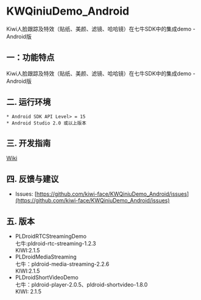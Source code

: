 # KWQiniuDemo_Android

Kiwi人脸跟踪及特效（贴纸、美颜、滤镜、哈哈镜）在七牛SDK中的集成demo - Android版                                                                                                                                                                                                                                                                                                                                                                                                                                                                                                                                                                  

## 一：功能特点

Kiwi人脸跟踪及特效（贴纸、美颜、滤镜、哈哈镜）在七牛SDK中的集成demo - Android版                                                                                                                                                                                                                                                                          

## 二. 运行环境

```
* Android SDK API Level> = 15
* Android Studio 2.0 或以上版本
```

## 三. 开发指南

 [Wiki](https://github.com/kiwi-face/KWQiniuDemo_Android/blob/master/docs/android-dev-instruction.md)                                                                                                                                                                                                                         

## 四. 反馈与建议

- Issues: [https://github.com/kiwi-face/KWQiniuDemo_Android/issues](https://github.com/kiwi-face/KWQiniuDemo_Android/issues)  

## 五. 版本
- PLDroidRTCStreamingDemo  
  七牛:pldroid-rtc-streaming-1.2.3  
  KIWI:2.1.5
- PLDroidMediaStreaming  
  七牛：pldroid-media-streaming-2.2.6  
  KIWI:2.1.5
- PLDroidShortVideoDemo  
  七牛：pldroid-player-2.0.5、pldroid-shortvideo-1.8.0  
  KIWI: 2.1.5